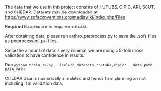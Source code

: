 The data that we use in this project consists of HUTUBS, CIPIC, ARI, SCUT, and CHEDAR. Datasets may be downloaded at https://www.sofaconventions.org/mediawiki/index.php/Files

Required libraries are in requirements.txt.

After obtaining data, please run anthro_preprocess.py to save the .sofa files as preprocessed .pkl files.

Since the amount of data is very minimal, we are doing a 5-fold cross validation to have confidence in results.

Run ```python train_cv.py --include_datasets "hutubs,cipic" --data_path DATA_PATH```

CHEDAR data is numerically simulated and hence I am planning on not including it in validation data.

